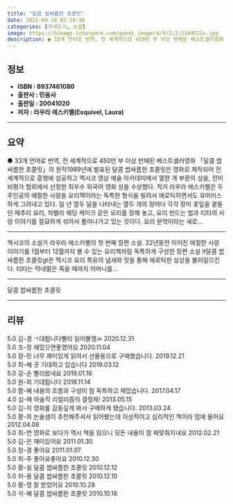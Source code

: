 ```yaml
---
title: "달콤 쌉싸름한 초콜릿"
date: 2021-09-10 02:10:34
categories: [국내도서, 소설]
image: https://bimage.interpark.com/goods_image/4/9/2/2/2344922s.jpg
description: ● 33개 언어로 번역, 전 세계적으로 450만 부 이상 판매된 베스트셀러영화 「달콤 쌉싸름한 초콜릿」의 원작1989년에 발표된 달콤 쌉싸름한 초콜릿은 영화로 제작되어 전 세계적으로 흥행에 성공하고 멕시코 영상 예술 아카데미에서 열한 개 부문의 상을, 전미 비평가 협회에서 선정한 최우
---
```


## **정보**

- **ISBN : 8937461080**
- **출판사 : 민음사**
- **출판일 : 20041020**
- **저자 : 라우라 에스키벨(Esquivel, Laura)**

------



## **요약**

●  33개 언어로 번역, 전 세계적으로 450만 부 이상 판매된 베스트셀러영화 「달콤 쌉싸름한 초콜릿」의 원작1989년에 발표된 달콤 쌉싸름한 초콜릿은 영화로 제작되어 전 세계적으로 흥행에 성공하고 멕시코 영상 예술 아카데미에서 열한 개 부문의 상을, 전미 비평가 협회에서 선정한 최우수 외국어 영화 상을 수상했다. 작가 라우라 에스키벨은 두 주인공의 애절한 사랑을 요리책이라는 독특한 형식을 빌려서 에로틱하면서도 유머러스하게 그려내고 있다. 일 년 열두 달을 나타내는 열두 개의 장마다 각각 장미 꽃잎을 곁들인 메추리 요리, 차벨라 웨딩 케이크 같은 요리를 정해 놓고, 요리 만드는 법과 티타의 사랑 이야기를 절묘하게 섞어서 풀어나가고 있는 것이다. 요리 문학이라는 새로...

------

멕시코의 소설가 라우라 에스키벨의 첫 번째 장편 소설. 22년동안 이어진 애절한 사랑 이야기를 1월부터 12월까지 볼 수 있는 요리책처럼 독특하게 구성한 장편 소설 lt달콤 쌉싸름한 초콜릿gt은 멕시코 요리 특유의 냄새와 맛을 통해 에로틱한 상상을 불러일으킨다. 티타는 막내딸은 죽을 때까지 어머니를... 

------


달콤 쌉싸름한 초콜릿 

------


## **리뷰** 

5.0 김-경 ㄱ대됩니다빨리 읽어볼껭ㅛ 2020.12.31 <br/>5.0 조-정 재밌으면좋껬어요 2020.11.04 <br/>5.0 장-민 너무 재미있게 읽어서 선물용으로 구매했습니다. 2019.12.21 <br/>5.0 최-혜 굿 기대하고 있습니다 2019.03.12 <br/>5.0 강-순 빨리왔네요 2019.01.16 <br/>5.0 원-희 기대됩니다 2018.11.14 <br/>5.0 함-혜 내용의 흐름과 구성이 참 독특하고 재밌습니다.  2017.04.17 <br/>4.0 심-해 마술적 리얼리즘의 결정체! 2013.05.15 <br/>5.0 김-지 영화를 감동깊게 봐서 구매하게 됐습니다. 2013.03.24 <br/>5.0 황-희 논술샘이 추천해주셔서 읽어봤는데 이상적이고 심리적인 책이라 맘에 들어요 2012.04.08 <br/>5.0 최-연 영화로 보다가 역시 책을 읽으니 모든 내용이 잘 짜맞춰지내요 2012.02.21 <br/>5.0 김-은 재미있어요 2011.01.30 <br/>5.0 정-경 좋아요 2011.01.07 <br/>5.0 최-주 좋아요좋아요 2010.12.30 <br/>5.0 황-실 달콤 쌉싸름한 초콜릿 2010.12.12 <br/>5.0 허-용 달콤 쌉싸름한 초콜릿 2010.12.10 <br/>5.0 황-영 잘 받았어요 2010.10.28 <br/>5.0 석-혜 달콤 쌉싸름한 초콜릿 2010.10.16 <br/>